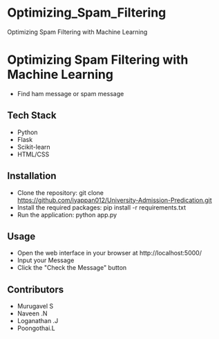 # Optimizing_Spam_Filtering
Optimizing Spam Filtering with Machine Learning




# Optimizing Spam Filtering with  Machine Learning
- Find ham message or spam message


## Tech Stack
- Python
- Flask
- Scikit-learn
- HTML/CSS

## Installation
- Clone the repository: git clone https://github.com/iyappan012/University-Admission-Predication.git
- Install the required packages: pip install -r requirements.txt
- Run the application: python app.py

## Usage
- Open the web interface in your browser at http://localhost:5000/
- Input your Message
- Click the "Check the Message" button 

## Contributors
- Murugavel S 
- Naveen .N 
- Loganathan .J
- Poongothai.L 
